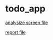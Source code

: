 # todo_app


[analysize screen file](https://github.com/quangkyzzz/todo-app/blob/main/analysize_widget.txt)

[report file](https://github.com/quangkyzzz/todo-app/blob/main/report_21_6.txt)

